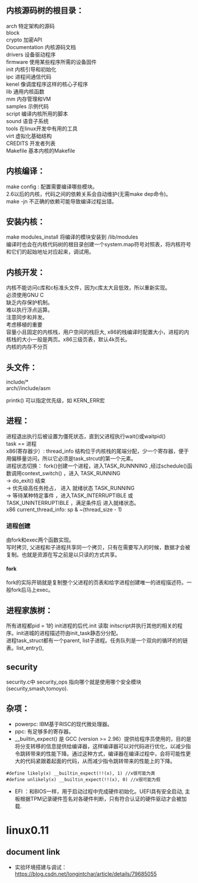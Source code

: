 ## 内核源码树的根目录：  

arch 特定架构的源码  
block  
crypto 加密API  
Documentation 内核源码文档  
drivers 设备驱动程序  
firmware 使用某些程序所需的设备固件  
init  内核引导和初始化  
ipc  进程间通信代码  
kenel 像调度程序这样的核心子程序  
lib 通用内核函数  
mm 内存管理和VM  
samples 示例代码  
script 编译内核所用的脚本  
sound 语音子系统  
tools 在linux开发中有用的工具  
virt  虚拟化基础结构  
CREDITS 开发者列表  
Makefile 基本内核的Makefile  

## 内核编译：  

make config : 配置需要编译哪些模块。  
2.6以后的内核，代码之间的依赖关系会自动维护(无需make dep命令)。  
make -jn  不正确的依赖可能导致编译过程出错。  

## 安装内核：  

make modules_install 将编译的模块安装到 /lib/modules  
编译时也会在内核代码树的根目录创建一个system.map符号对照表，将内核符号和它们的起始地址对应起来，调试用。  

## 内核开发：  

内核不能访问c库和c标准头文件，因为c库太大且低效，所以重新实现。  
必须使用GNU C  
缺乏内存保护机制。  
难以执行浮点运算。  
注意同步和并发。  
考虑移植的重要  
容量小且固定的内核栈，用户空间的栈巨大, x86的栈编译时配置大小，进程的内核栈的大小一般是两页。x86三级页表，默认4k页长。  
内核的内存不分页  
    
## 头文件：  

include/*  
arch/<architecture>/include/asm  
    
printk() 可以指定优先级，如 KERN_ERR宏  
    
## 进程：  

进程退出执行后被设置为僵死状态，直到父进程执行wait()或waitpid()  
task == 进程  
x86(寄存器少）: thread_info 结构位于内核栈的尾端分配，少一个寄存器，便于用偏移量访问，所以它必须是task_strcut的第一个元素。  
进程状态切换： fork()创建一个进程，进入TASK_RUNNNING ,经过schedule()函数调用context_switch() ，进入 TASK_RUNNING  
-> do_exit() 结束  
-> 优先级高任务抢占， 进入 就绪状态 TASK_RUNNING  
-> 等待某种特定事件 ，进入TASK_INTERRUPTIBLE 或 TASK_UNINTERRUPTIBLE ，满足条件后 进入就绪状态。  
x86 current_thread_info: sp & ~(thread_size - 1)  

### 进程创建  
由fork和exec两个函数实现。  
写时拷贝, 父进程和子进程共享同一个拷贝，只有在需要写入的时候，数据才会被复制。也就是资源在写之前是以只读的方式共享。  
#### fork  
fork的实际开销就是复制整个父进程的页表和给字进程创建唯一的进程描述符。一般fork后马上exec。  

## 进程家族树：  

所有进程都pid = 1的 init进程的后代.init 读取 initscript并执行其他的相关的程序。init进城的进程描述符由init_task静态分分配。  
进程task_struct都有一个parent, list子进程。任务队列是一个双向的循环的的链表。list_entry(),  
   
## security  
security.c中 security_ops 指向哪个就是使用哪个安全模块(security,smash,tomoyo).  

## 杂项：  
- powerpc: IBM基于RISC的现代微处理器。  
- ppc: 有足够多的寄存器。  
-  __builtin_expect() 是 GCC (version >= 2.96）提供给程序员使用的，目的是将分支转移的信息提供给编译器，这样编译器可以对代码进行优化，以减少指令跳转带来的性能下降。通过这种方式，编译器在编译过程中，会将可能性更大的代码紧跟着起面的代码，从而减少指令跳转带来的性能上的下降。  
```
#define likely(x) __builtin_expect(!!(x), 1) //x很可能为真       
#define unlikely(x) __builtin_expect(!!(x), 0) //x很可能为假
```
- EFI ：和BIOS一样，用于启动过程中完成硬件初始化。UEFI具有安全启动, 主板根据TPM记录硬件签名对各硬件判断，只有符合认证的硬件驱动才会被加载.  

# linux0.11  
## document link  
* 实验环境搭建与调试： https://blog.csdn.net/longintchar/article/details/79685055  

